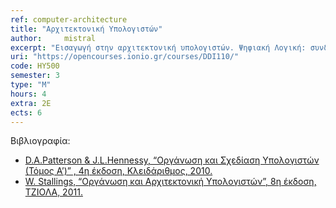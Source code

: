 ```yaml
---
ref: computer-architecture
title: "Αρχιτεκτονική Υπολογιστών"
author: 	mistral
excerpt: "Εισαγωγή στην αρχιτεκτονική υπολογιστών. Ψηφιακή Λογική: συνδυαστικά και ακολουθιακά λογικά κυκλώματα. Αρχιτεκτονικές συνόλου εντολών: τύποι εντολών, κύκλος μηχανής και εκτέλεση εντολών, αρχιτεκτονικές CISC και RISC. Κεντρική μονάδα επεξεργασίας (ΚΜΕ): δομή και αρχές λειτουργίας. Απόδοση ΚΜΕ και μετροπρογράμματα. Παραλληλισμός σε επίπεδο εντολών: ΚΜΕ πολλαπλών κύκλων εκτέλεσης εντολής και pipelining. Επεξεργαστές superscalar και VLIW. Τεχνολογίες κύριας μνήμης. Ιεραρχίες μνήμης και κρυφές μνήμες. Εικονική μνήμη, υποστήριξη από ΚΜΕ. Διασύνδεση Εισόδου-Εξόδου (Ε/Ε), δίαυλοι και ελεγκτές Ε/Ε, διακοπές και τεχνικές άμεσης προσπέλασης μνήμης (DMA)."
uri: "https://opencourses.ionio.gr/courses/DDI110/"
code: ΗΥ500
semester: 3
type: "M"
hours: 4
extra: 2E
ects: 6
---
```



Βιβλιογραφία: 
  - [D.A.Patterson & J.L.Hennessy, “Οργάνωση και Σχεδίαση Υπολογιστών (Τόμος Α’)” , 4η έκδοση, Κλειδάριθμος, 2010.](https://service.eudoxus.gr/search/#a/id:12561945/0)
  - [W. Stallings, “Οργάνωση και Aρχιτεκτονική Υπολογιστών”, 8η έκδοση, ΤΖΙΟΛΑ, 2011.](https://service.eudoxus.gr/search/#a/id:18549120/0)
  
